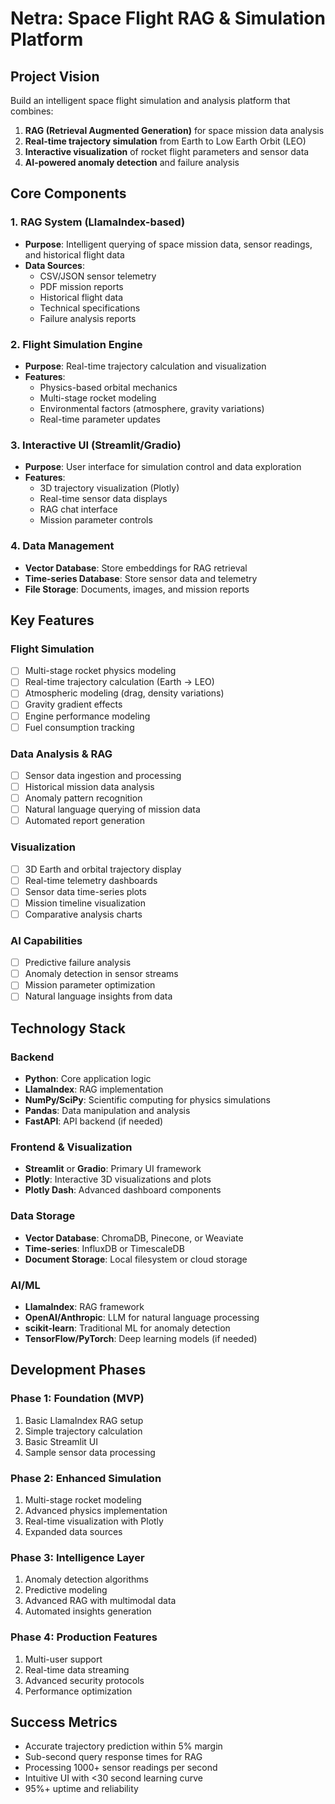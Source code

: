 # Netra: Space Flight RAG & Simulation Platform

## Project Vision
Build an intelligent space flight simulation and analysis platform that combines:
1. **RAG (Retrieval Augmented Generation)** for space mission data analysis
2. **Real-time trajectory simulation** from Earth to Low Earth Orbit (LEO)
3. **Interactive visualization** of rocket flight parameters and sensor data
4. **AI-powered anomaly detection** and failure analysis

## Core Components

### 1. RAG System (LlamaIndex-based)
- **Purpose**: Intelligent querying of space mission data, sensor readings, and historical flight data
- **Data Sources**: 
  - CSV/JSON sensor telemetry
  - PDF mission reports
  - Historical flight data
  - Technical specifications
  - Failure analysis reports

### 2. Flight Simulation Engine
- **Purpose**: Real-time trajectory calculation and visualization
- **Features**:
  - Physics-based orbital mechanics
  - Multi-stage rocket modeling
  - Environmental factors (atmosphere, gravity variations)
  - Real-time parameter updates

### 3. Interactive UI (Streamlit/Gradio)
- **Purpose**: User interface for simulation control and data exploration
- **Features**:
  - 3D trajectory visualization (Plotly)
  - Real-time sensor data displays
  - RAG chat interface
  - Mission parameter controls

### 4. Data Management
- **Vector Database**: Store embeddings for RAG retrieval
- **Time-series Database**: Store sensor data and telemetry
- **File Storage**: Documents, images, and mission reports

## Key Features

### Flight Simulation
- [ ] Multi-stage rocket physics modeling
- [ ] Real-time trajectory calculation (Earth → LEO)
- [ ] Atmospheric modeling (drag, density variations)
- [ ] Gravity gradient effects
- [ ] Engine performance modeling
- [ ] Fuel consumption tracking

### Data Analysis & RAG
- [ ] Sensor data ingestion and processing
- [ ] Historical mission data analysis
- [ ] Anomaly pattern recognition
- [ ] Natural language querying of mission data
- [ ] Automated report generation

### Visualization
- [ ] 3D Earth and orbital trajectory display
- [ ] Real-time telemetry dashboards
- [ ] Sensor data time-series plots
- [ ] Mission timeline visualization
- [ ] Comparative analysis charts

### AI Capabilities
- [ ] Predictive failure analysis
- [ ] Anomaly detection in sensor streams
- [ ] Mission parameter optimization
- [ ] Natural language insights from data

## Technology Stack

### Backend
- **Python**: Core application logic
- **LlamaIndex**: RAG implementation
- **NumPy/SciPy**: Scientific computing for physics simulations
- **Pandas**: Data manipulation and analysis
- **FastAPI**: API backend (if needed)

### Frontend & Visualization
- **Streamlit** or **Gradio**: Primary UI framework
- **Plotly**: Interactive 3D visualizations and plots
- **Plotly Dash**: Advanced dashboard components

### Data Storage
- **Vector Database**: ChromaDB, Pinecone, or Weaviate
- **Time-series**: InfluxDB or TimescaleDB
- **Document Storage**: Local filesystem or cloud storage

### AI/ML
- **LlamaIndex**: RAG framework
- **OpenAI/Anthropic**: LLM for natural language processing
- **scikit-learn**: Traditional ML for anomaly detection
- **TensorFlow/PyTorch**: Deep learning models (if needed)

## Development Phases

### Phase 1: Foundation (MVP)
1. Basic LlamaIndex RAG setup
2. Simple trajectory calculation
3. Basic Streamlit UI
4. Sample sensor data processing

### Phase 2: Enhanced Simulation
1. Multi-stage rocket modeling
2. Advanced physics implementation
3. Real-time visualization with Plotly
4. Expanded data sources

### Phase 3: Intelligence Layer
1. Anomaly detection algorithms
2. Predictive modeling
3. Advanced RAG with multimodal data
4. Automated insights generation

### Phase 4: Production Features
1. Multi-user support
2. Real-time data streaming
3. Advanced security protocols
4. Performance optimization

## Success Metrics
- Accurate trajectory prediction within 5% margin
- Sub-second query response times for RAG
- Processing 1000+ sensor readings per second
- Intuitive UI with <30 second learning curve
- 95%+ uptime and reliability
